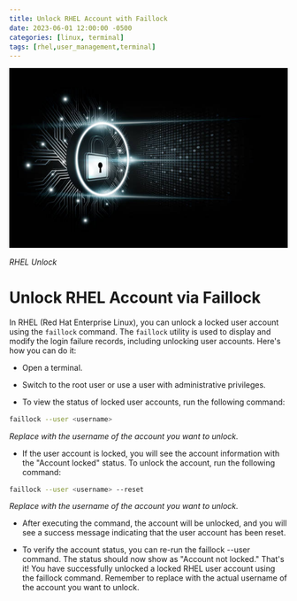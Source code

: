 ```yaml
---
title: Unlock RHEL Account with Faillock
date: 2023-06-01 12:00:00 -0500
categories: [linux, terminal]
tags: [rhel,user_management,terminal]
---
```



![RHEL Unlock](/assets/img/posts/rhel-unlock.jpg)

_RHEL Unlock_

# Unlock RHEL Account via Faillock


In RHEL (Red Hat Enterprise Linux), you can unlock a locked user account using the `faillock` command. The `faillock` utility is used to display and modify the login failure records, including unlocking user accounts. Here's how you can do it:


- Open a terminal.

- Switch to the root user or use a user with administrative privileges.

- To view the status of locked user accounts, run the following command:

```bash
faillock --user <username>
```
*Replace <username> with the username of the account you want to unlock.*

- If the user account is locked, you will see the account information with the "Account locked" status. To unlock the account, run the following command:

```bash
faillock --user <username> --reset
```
*Replace <username> with the username of the account you want to unlock.*

- After executing the command, the account will be unlocked, and you will see a success message indicating that the user account has been reset.

- To verify the account status, you can re-run the faillock --user <username> command. The status should now show as "Account not locked."
That's it! You have successfully unlocked a locked RHEL user account using the faillock command. Remember to replace <username> with the actual username of the account you want to unlock.

